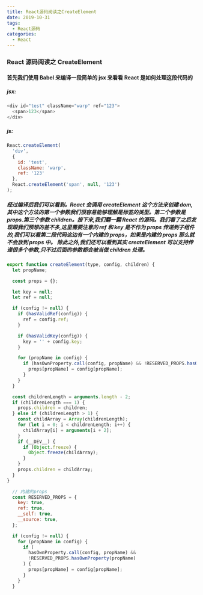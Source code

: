 ```yaml
---
title: React源码阅读之CreateElement
date: 2019-10-31
tags:
  - React源码
categories:
  - React
---
```


### React 源码阅读之 CreateElement

#### 首先我们使用 Babel 来编译一段简单的 jsx 来看看 React 是如何处理这段代码的

##### jsx:

```js
<div id="test" className="warp" ref="123">
  <span>123</span>
</div>
```

##### js:

```js
React.createElement(
  'div',
  {
    id: 'test',
    className: 'warp',
    ref: '123'
  },
  React.createElement('span', null, '123')
);
```

##### 经过编译后我们可以看到。React 会调用 createElement 这个方法来创建 dom,其中这个方法的第一个参数我们很容易能够理解是标签的类型。第二个参数是 props.第三个参数 children。接下来,我们翻一翻 React 的源码。我们看了之后发现跟我们预想的差不多,这里需要注意的 ref 和 key 是不作为 props 传递到子组件的,我们可以看第二段代码这边有一个内建的 props，如果是内建的 props 那么就不会放到 props 中。 除此之外,我们还可以看到其实 createElement 可以支持传递很多个参数,只不过后面的参数都会被当做 children 处理。

```js
export function createElement(type, config, children) {
  let propName;

  const props = {};

  let key = null;
  let ref = null;

  if (config != null) {
    if (hasValidRef(config)) {
      ref = config.ref;
    }

    if (hasValidKey(config)) {
      key = '' + config.key;
    }

    for (propName in config) {
      if (hasOwnProperty.call(config, propName) && !RESERVED_PROPS.hasOwnProperty(propName)) {
        props[propName] = config[propName];
      }
    }
  }

  const childrenLength = arguments.length - 2;
  if (childrenLength === 1) {
    props.children = children;
  } else if (childrenLength > 1) {
    const childArray = Array(childrenLength);
    for (let i = 0; i < childrenLength; i++) {
      childArray[i] = arguments[i + 2];
    }
    if (__DEV__) {
      if (Object.freeze) {
        Object.freeze(childArray);
      }
    }
    props.children = childArray;
  }
}
```

```js
  // 内建的props
  const RESERVED_PROPS = {
    key: true,
    ref: true,
    __self: true,
    __source: true,
  };

  if (config != null) {
    for (propName in config) {
      if (
        hasOwnProperty.call(config, propName) &&
        !RESERVED_PROPS.hasOwnProperty(propName)
      ) {
        props[propName] = config[propName];
      }
    }
  }
```

